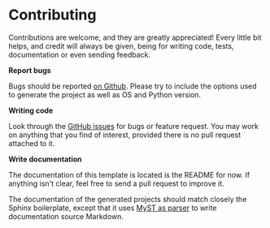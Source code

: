 # Contributing

Contributions are welcome, and they are greatly appreciated! Every little bit helps, and credit will always be given, being for writing code, tests, documentation or even sending feedback.

**Report bugs**

Bugs should be reported [on Github](https://github.com/adsabs/acutter/issues). Please try to include the options used to generate the project as well as OS and Python version.

**Writing code**

Look through the [GitHub issues](https://github.com/adsabs/acutter/issues) for bugs or feature request. You may work on anything that you find of interest, provided there is no pull request attached to it.

**Write documentation**

The documentation of this template is located is the README for now. If anything isn't clear, feel free to send a pull request to improve it.

The documentation of the generated projects should match closely the Sphinx boilerplate, except that it uses [MyST as parser](https://myst-parser.readthedocs.io) to write documentation source Markdown.

